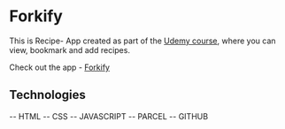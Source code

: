 # Forkify

This is Recipe- App created as part of the [Udemy course](https://www.udemy.com/course/the-complete-javascript-course/), where you can view, bookmark and add recipes.

Check out the app - [Forkify](https://forkify-shincy.netlify.app/)

## Technologies
-- HTML
-- CSS
-- JAVASCRIPT
-- PARCEL
-- GITHUB
